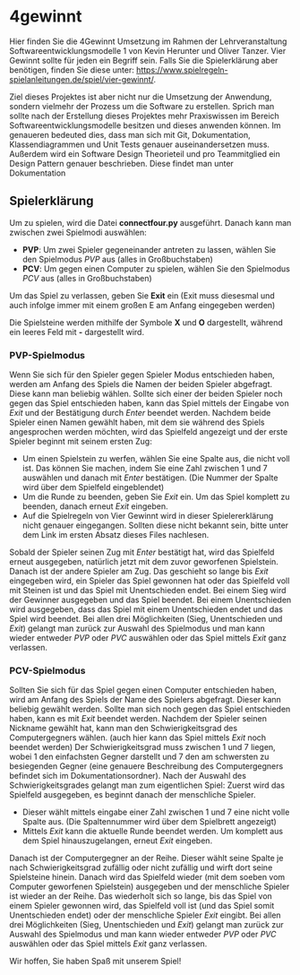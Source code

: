 # 4gewinnt

Hier finden Sie die 4Gewinnt Umsetzung im Rahmen der Lehrveranstaltung Softwareentwicklungsmodelle 1 von Kevin Herunter und Oliver Tanzer.
Vier Gewinnt sollte für jeden ein Begriff sein. Falls Sie die Spielerklärung aber benötigen, finden Sie diese unter:
<https://www.spielregeln-spielanleitungen.de/spiel/vier-gewinnt/>.

Ziel dieses Projektes ist aber nicht nur die Umsetzung der Anwendung, sondern vielmehr der Prozess um die Software zu erstellen. Sprich man sollte nach der Erstellung dieses Projektes mehr Praxiswissen im Bereich Softwareentwicklungsmodelle besitzen und dieses anwenden können. Im genaueren bedeuted dies, dass man sich mit Git, Dokumentation, Klassendiagrammen und Unit Tests genauer auseinandersetzen muss. Außerdem wird ein Software Design Theorieteil und pro Teammitglied ein Design Pattern genauer beschrieben. Diese findet man unter Dokumentation


## Spielerklärung

Um zu spielen, wird die Datei **connectfour.py** ausgeführt. Danach kann man zwischen zwei Spielmodi auswählen:
- **PVP**: Um zwei Spieler gegeneinander antreten zu lassen, wählen Sie den Spielmodus *PVP* aus (alles in Großbuchstaben)
- **PCV**: Um gegen einen Computer zu spielen, wählen Sie den Spielmodus *PCV* aus (alles in Großbuchstaben)

Um das Spiel zu verlassen, geben Sie **Exit** ein (Exit muss diesesmal und auch infolge immer mit einem großen E am Anfang eingegeben werden)

Die Spielsteine werden mithilfe der Symbole **X** und **O** dargestellt, während ein leeres Feld mit **-** dargestellt wird.

### PVP-Spielmodus
Wenn Sie sich für den Spieler gegen Spieler Modus entschieden haben, werden am Anfang des Spiels die Namen der beiden Spieler abgefragt. Diese kann man beliebig wählen. Sollte sich einer der beiden Spieler noch gegen das Spiel entschieden haben, kann das Spiel mittels der Eingabe von *Exit* und der Bestätigung durch *Enter* beendet werden.
Nachdem beide Spieler einen Namen gewählt haben, mit dem sie während des Spiels angesprochen werden möchten, wird das Spielfeld angezeigt und der erste Spieler beginnt mit seinem ersten Zug:
- Um einen Spielstein zu werfen, wählen Sie eine Spalte aus, die nicht voll ist. Das können Sie machen, indem Sie eine Zahl zwischen 1 und 7 auswählen und danach mit *Enter* bestätigen. (Die Nummer der Spalte wird über dem Spielfeld eingeblendet)
- Um die Runde zu beenden, geben Sie *Exit* ein. Um das Spiel komplett zu beenden, danach erneut *Exit* eingeben.
- Auf die Spielregeln von Vier Gewinnt wird in dieser Spielererklärung nicht genauer eingegangen. Sollten diese nicht bekannt sein, bitte unter dem Link im ersten Absatz dieses Files nachlesen.

Sobald der Spieler seinen Zug mit *Enter* bestätigt hat, wird das Spielfeld erneut ausgegeben, natürlich jetzt mit dem zuvor geworfenen Spielstein.
Danach ist der andere Spieler am Zug. Das geschieht so lange bis *Exit* eingegeben wird, ein Spieler das Spiel gewonnen hat oder das Spielfeld voll mit Steinen ist und das Spiel mit Unentschieden endet. Bei einem Sieg wird der Gewinner ausgegeben und das Spiel beendet. Bei einem Unentschieden wird ausgegeben, dass das Spiel mit einem Unentschieden endet und das Spiel wird beendet.
Bei allen drei Möglichkeiten (Sieg, Unentschieden und *Exit*) gelangt man zurück zur Auswahl des Spielmodus und man kann wieder entweder *PVP* oder *PVC* auswählen oder das Spiel mittels *Exit* ganz verlassen.

### PCV-Spielmodus
Sollten Sie sich für das Spiel gegen einen Computer entschieden haben, wird am Anfang des Spiels der Name des Spielers abgefragt. Dieser kann beliebig gewählt werden. Sollte man sich noch gegen das Spiel entschieden haben, kann es mit *Exit* beendet werden.
Nachdem der Spieler seinen Nickname gewählt hat, kann man den Schwierigkeitsgrad des Computergegners wählen. (auch hier kann das Spiel mittels *Exit* noch beendet werden) Der Schwierigkeitsgrad muss zwischen 1 und 7 liegen, wobei 1 den einfachsten Gegner darstellt und 7 den am schwersten zu besiegenden Gegner (eine genauere Beschreibung des Computergegners befindet sich im Dokumentationsordner).
Nach der Auswahl des Schwierigkeitsgrades gelangt man zum eigentlichen Spiel:
Zuerst wird das Spielfeld ausgegeben, es beginnt danach der menschliche Spieler.
- Dieser wählt mittels eingabe einer Zahl zwischen 1 und 7 eine nicht volle Spalte aus. (Die Spaltennummer wird über dem Spielbrett angezeigt)
- Mittels *Exit* kann die aktuelle Runde beendet werden. Um komplett aus dem Spiel hinauszugelangen, erneut *Exit* eingeben.

Danach ist der Computergegner an der Reihe. Dieser wählt seine Spalte je nach Schwierigkeitsgrad zufällig oder nicht zufällig und wirft dort seine Spielsteine hinein.
Danach wird das Spielfeld wieder (mit dem soeben vom Computer geworfenen Spielstein) ausgegeben und der menschliche Spieler ist wieder an der Reihe.
Das wiederholt sich so lange, bis das Spiel von einem Spieler gewonnen wird, das Spielfeld voll ist (und das Spiel somit Unentschieden endet) oder der menschliche Spieler *Exit* eingibt.
Bei allen drei Möglichkeiten (Sieg, Unentschieden und *Exit*) gelangt man zurück zur Auswahl des Spielmodus und man kann wieder entweder *PVP* oder *PVC* auswählen oder das Spiel mittels *Exit* ganz verlassen.

Wir hoffen, Sie haben Spaß mit unserem Spiel!

